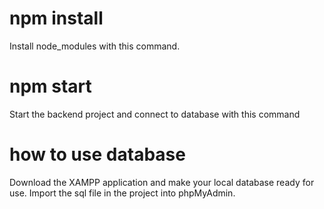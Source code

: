 # npm install
Install node_modules with this command.

# npm start
Start the backend project and connect to database with this command

# how to use database
Download the XAMPP application and make your local database ready for use. Import the sql file in the project into phpMyAdmin. 
